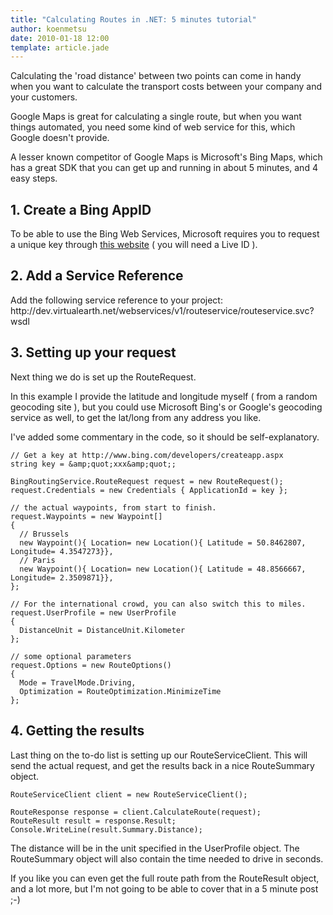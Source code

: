 ```yaml
---
title: "Calculating Routes in .NET: 5 minutes tutorial"
author: koenmetsu
date: 2010-01-18 12:00
template: article.jade
---
```


Calculating the 'road distance' between two points can come in handy when you want to calculate the transport costs between your company and your customers.

Google Maps is great for calculating a single route, but when you want things automated, you need some kind of web service for this, which Google doesn't provide.

A lesser known competitor of Google Maps is Microsoft's Bing Maps, which has a great SDK that you can get up and running in about 5 minutes, and 4 easy steps.
<h2>1. Create a Bing AppID</h2>
To be able to use the Bing Web Services, Microsoft requires you to request a unique key through <a href="http://www.bing.com/developers/createapp.aspx">this website</a> ( you will need a Live ID ).
<h2>2. Add a Service Reference</h2>
Add the following service reference to your project:
http://dev.virtualearth.net/webservices/v1/routeservice/routeservice.svc?wsdl

<img src="http://koenmetsu.files.wordpress.com/2010/01/011510_1704_calculating12.png" alt="" />
<h2>3. Setting up your request</h2>
Next thing we do is set up the RouteRequest.

In this example I provide the latitude and longitude myself ( from a random geocoding site ), but you could use Microsoft Bing's or Google's geocoding service as well, to get the lat/long from any address you like.

I've added some commentary in the code, so it should be self-explanatory.

    // Get a key at http://www.bing.com/developers/createapp.aspx
    string key = &amp;quot;xxx&amp;quot;;
    
    BingRoutingService.RouteRequest request = new RouteRequest();
    request.Credentials = new Credentials { ApplicationId = key };
    
    // the actual waypoints, from start to finish.
    request.Waypoints = new Waypoint[]
    {
      // Brussels
      new Waypoint(){ Location= new Location(){ Latitude = 50.8462807, Longitude= 4.3547273}},
      // Paris
      new Waypoint(){ Location= new Location(){ Latitude = 48.8566667, Longitude= 2.3509871}},
    };
    
    // For the international crowd, you can also switch this to miles.
    request.UserProfile = new UserProfile
    {
      DistanceUnit = DistanceUnit.Kilometer
    };
    
    // some optional parameters
    request.Options = new RouteOptions()
    {
      Mode = TravelMode.Driving,
      Optimization = RouteOptimization.MinimizeTime
    };


<h2>4. Getting the results</h2>
Last thing on the to-do list is setting up our RouteServiceClient. This will send the actual request, and get the results back in a nice RouteSummary object.

    RouteServiceClient client = new RouteServiceClient();
    
    RouteResponse response = client.CalculateRoute(request);
    RouteResult result = response.Result;
    Console.WriteLine(result.Summary.Distance);



The distance will be in the unit specified in the UserProfile object.
The RouteSummary object will also contain the time needed to drive in seconds.

If you like you can even get the full route path from the RouteResult object, and a lot more, but I'm not going to be able to cover that in a 5 minute post ;-)


